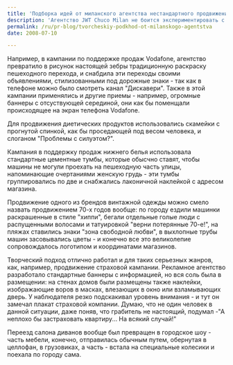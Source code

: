 ```yaml
---
title: 'Подборка идей от миланского агентства нестандартного продвижения JWT Chuco Milan'
description: 'Агентство JWT Chuco Milan не боится экспериментировать с новыми идеями, раз за разом убеждаясь в том, насколько эффективным может быть творческий подход.'
permalink: /ru/pr-blog/tvorcheskiy-podkhod-ot-milanskogo-agentstva
date: 2008-07-10

---
```


Например, в кампании по поддержке продаж Vodafone, агентство превратило в рисунок настоящей зебры  традиционную раскраску пешеходного перехода, и снабдила эти переходы своими объявлениями, стилизованными под дорожные знаки - так как в телефоне можно было смотреть канал "Дискавери". Также в этой кампании применялись и другие приемы - например, огромные баннеры с отсуствующей серединой, они как бы поменщали происходящее на экран телефона Vodafone.

Для продвижения диетических продуктов использовались скамейки с прогнутой спинкой, как бы проседающей под весом человека, и слоганом "Проблемы с силуэтом?".

Кампания в поддержку продаж нижнего белья использовала стандартные цементные тумбы, которые обысчно ставят, чтобы машины не могули проехать на пешеходную часть улицы, напоминающие очертаниями женскую грудь - эти тумбы группировались по две и снабжались лаконичной наклейкой с адресом магазина.

Продвижение одного из брендов винтажной одежды можно смело назвать продвижением 70-х годов вообще: по городу ездили машинки раскрашенные в стиле "хиппи", бегали отдельные голые люди с распущенными волосами  и татуировкой "верни потерянные 70-е!", на пляжах ставились знаки "зона свободной любви", в выхлопные трубы машин засовывались цветы - и конечно все это великолепие сопровождалось логотипом и координатами магазинов.

Творческий подход отлично работал и для таких серьезных жанров, как, например, продвижение страховой кампании. Рекламное агентство разработало стандартные баннеры с информацией, но вся соль была в размещении: на стенах домов были размещены также наклейки, изображающие воров в масках, влезающих в окно или взламывающих дверь. У наблюдателя резко подскакивал уровень внимания - и тут он замечал  плакат страховой компании. Думаю, что не один человек в данной ситуации, даже поняв, что грабитель не настоящий, подумал  -"А неплохо бы застраховать квартиру... На всякий случай!"

Переезд салона диванов вообще был превращен в городское шоу - часть мебели, конечно, отправилась обычным путем, обернутая в целлофан, в грузовиках, а часть - встала на специальные колесики и поехала по городу сама.

<object width="425" height="344"><param name="movie" value="https://www.youtube.com/v/MNe--R1D2pU&hl=en&fs=1"> <param name="wmode" value="transparent"> <embed src="https://www.youtube.com/v/MNe--R1D2pU&amp;hl=en&amp;fs=1" type="application/x-shockwave-flash" wmode="transparent" width="425" height="344"></embed></object>

